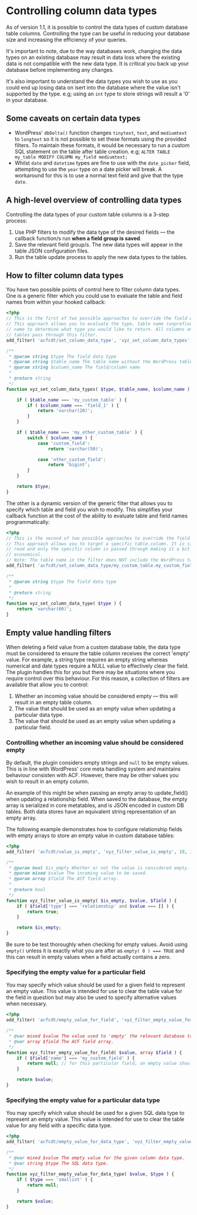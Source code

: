 # Controlling column data types

As of version 1.1, it is possible to control the data types of custom database table columns. Controlling the type can
be useful in reducing your database size and increasing the efficiency of your queries.

It's important to note, due to the way databases work, changing the data types on an existing database may result in
data loss where the existing data is not compatible with the new data type. It is critical you back up your database
before implementing any changes.

It's also important to understand the data types you wish to use as you could end up losing data on isert into the
database where the value isn't supported by the type. e.g; using an `int` type to store strings will result a '0' in
your database.

## Some caveats on certain data types

- WordPress' `dbDelta()` function changes `tinytext`, `text`, and `mediumtext` to `longtext` so it is not possible to
  set these formats using the provided filters. To maintain these formats, it would be necessary to run a custom SQL
  statement on the table after table creation. e.g; `ALTER TABLE my_table MODIFY COLUMN my_field mediumtext;`
- Whilst `date` and `datetime` types are fine to use with the `date_picker` field, attempting to use the `year` type on
  a date picker will break. A workaround for this is to use a normal text field and give that the type `date`.

## A high-level overview of controlling data types

Controlling the data types of your custom table columns is a 3-step process:

1. Use PHP filters to modify the data type of the desired fields — the callback function/s run **when a field group is
   saved**.
1. Save the relevant field group/s. The new data types will appear in the table JSON configuration files.
1. Run the table update process to apply the new data types to the tables.

## How to filter column data types

You have two possible points of control here to filter column data types. One is a generic filter which you could use to
evaluate the table and field names from within your hooked callback:

```php
<?php
// This is the first of two possible approaches to override the field data type.
// This approach allows you to evaluate the type, table name (unprefixed), and column 
// name to determine what type you would like to return. All columns on all custom 
// tables pass through this filter.
add_filter( 'acfcdt/set_column_data_type', 'xyz_set_column_data_types', 10, 3 );

/**
 * @param string $type The field data type
 * @param string $table_name The table name without the WordPress table prefix
 * @param string $column_name The field/column name
 *
 * @return string
 */
function xyz_set_column_data_types( $type, $table_name, $column_name ) {

	if ( $table_name === 'my_custom_table' ) {
		if ( $column_name === 'field_1' ) {
			return 'varchar(20)';
		}
	}

	if ( $table_name === 'my_other_custom_table' ) {
		switch ( $column_name ) {
			case 'custom_field':
				return 'varchar(50)';

			case 'other_custom_field':
				return 'bigint';
		}
	}

	return $type;
}
```

The other is a dynamic version of the generic filter that allows you to specify which table and field you wish to
modify. This simplifies your callback function at the cost of the ability to evaluate table and field names
programmatically:

```php
<?php
// This is the second of two possible approaches to override the field data type.
// This approach allows you to target a specific table.column. It is simpler to 
// read and only the specific column is passed through making it a bit more 
// economical.
// Note: The table name in the filter does NOT include the WordPress table prefix.
add_filter( 'acfcdt/set_column_data_type/my_custom_table.my_custom_field', 'xyz_set_column_data_type' );

/**
 * @param string $type The field data type
 *
 * @return string
 */
function xyz_set_column_data_type( $type ) {
	return 'varchar(60)';
}
```

## Empty value handling filters

When deleting a field value from a custom database table, the data type must be considered to ensure the table column
receives the correct 'empty' value. For example, a string type requires an empty string whereas numerical and date types
require a NULL value to effectively clear the field. The plugin handles this for you but there may be situations where
you require control over this behaviour. For this reason, a collection of filters are available that allow you to
control:

1. Whether an incoming value should be considered empty — this will result in an empty table column.
1. The value that should be used as an empty value when updating a particular data type.
1. The value that should be used as an empty value when updating a particular field.

### Controlling whether an incoming value should be considered empty

By default, the plugin considers empty strings and `null` to be empty values. This is in line with WordPress' core meta
handling system and maintains behaviour consisten with ACF. However, there may be other values you wish to result in an
empty column.

An example of this might be when passing an empty array to update_field() when updating a relationship field. When saved
to the database, the empty array is serialized in core metatables, and is JSON encoded in custom DB tables. Both data
stores have an equivalent string representation of an empty array.

The following example demonstrates how to configure relationship fields with empty arrays to store an empty value in
custom database tables:

```php
<?php
add_filter( 'acfcdt/value_is_empty', 'xyz_filter_value_is_empty', 10, 3 );

/**
 * @param bool $is_empty Whether or not the value is considered empty.
 * @param mixed $value The incoming value to be saved.
 * @param array $field The ACF field array.
 *
 * @return bool
 */
function xyz_filter_value_is_empty( $is_empty, $value, $field ) {
	if ( $field['type'] === 'relationship' and $value === [] ) {
		return true;
	}

	return $is_empty;
}
```

Be sure to be test thoroughly when checking for empty values. Avoid using `empty()` unless it is exactly what you are
after as `empty( 0 ) === TRUE` and this can result in empty values when a field actually contains a zero.

### Specifying the empty value for a particular field

You may specify which value should be used for a given field to represent an empty value. This value is intended for use
to clear the table value for the field in question but may also be used to specify alternative values when necessary.

```php
<?php
add_filter( 'acfcdt/empty_value_for_field', 'xyz_filter_empty_value_for_field', 10, 2 );

/**
 * @var mixed $value The value used to 'empty' the relevant database table field.
 * @var array $field The ACF field array.
 */
function xyz_filter_empty_value_for_field( $value, array $field ) {
	if ( $field['name'] === 'my_custom_field' ) {
		return null; // for this particular field, an empty value should be null
	}

	return $value;
}
```

### Specifying the empty value for a particular data type

You may specify which value should be used for a given SQL data type to represent an empty value. This value is intended
for use to clear the table value for any field with a specific data type.

```php
<?php
add_filter( 'acfcdt/empty_value_for_data_type', 'xyz_filter_empty_value_for_data_type', 10, 2 );

/**
 * @var mixed $value The empty value for the given column data type.
 * @var string $type The SQL data type.
 */
function xyz_filter_empty_value_for_data_type( $value, $type ) {
	if ( $type === 'smallint' ) {
		return null;
	}

	return $value;
}
```